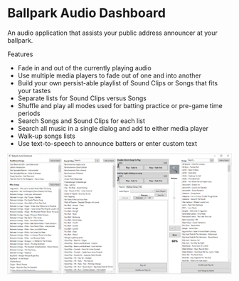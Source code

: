 # Ballpark Audio Dashboard
An audio application that assists your public address announcer at your ballpark.

Features
 - Fade in and out of the currently playing audio
 - Use multiple media players to fade out of one and into another
 - Build your own persist-able playlist of Sound Clips or Songs that fits your tastes
 - Separate lists for Sound Clips versus Songs
 - Shuffle and play all modes used for batting practice or pre-game time periods
 - Search Songs and Sound Clips for each list
 - Search all music in a single dialog and add to either media player
 - Walk-up songs lists
 - Use text-to-speech to announce batters or enter custom text

![Ballpark Audio Dashboard](ScreenCapture.PNG "Screen capture of the Windows Application")

